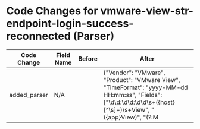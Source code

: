 # Code Changes for vmware-view-str-endpoint-login-success-reconnected (Parser)

| Code Change | Field Name | Before | After |
|-------------|------------|--------|-------|
| added_parser | N/A |  | {"Vendor": "VMware", "Product": "VMware View", "TimeFormat": "yyyy-MM-dd HH:mm:ss", "Fields": ["\d\d:\d\d:\d\d\s+({host}[^\s]+)\s+View", "({app}View)", "(?:M|m)achine\s+({dest_host}[\w\-.]+)", "(?:U|u)ser\s+(({domain}[^\\\s]+)\\+)?(({email_address}[^@\s]+@[^@\s]+)|({user}[\w\.\-\!\#\^\~]{1,40}\$?))", "({additional_info}reconnected to [^\"]+?)\s*$", "({operation}reconnected to machine)"], "Name": "vmware-view-str-endpoint-login-success-reconnected", "ParserVersion": "v1.0.0", "Conditions": [" View ", " has reconnected to machine "]} |